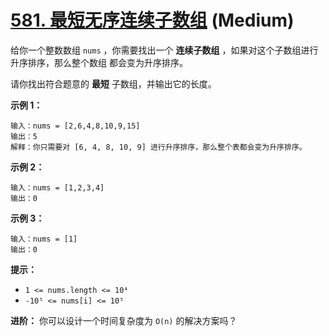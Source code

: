 # [581. 最短无序连续子数组][link] (Medium)

[link]: https://leetcode.cn/problems/shortest-unsorted-continuous-subarray/

给你一个整数数组 `nums` ，你需要找出一个 **连续子数组** ，如果对这个子数组进行升序排序，那么整个数组
都会变为升序排序。

请你找出符合题意的 **最短** 子数组，并输出它的长度。

**示例 1：**

```
输入：nums = [2,6,4,8,10,9,15]
输出：5
解释：你只需要对 [6, 4, 8, 10, 9] 进行升序排序，那么整个表都会变为升序排序。
```

**示例 2：**

```
输入：nums = [1,2,3,4]
输出：0
```

**示例 3：**

```
输入：nums = [1]
输出：0
```

**提示：**

- `1 <= nums.length <= 10⁴`
- `-10⁵ <= nums[i] <= 10⁵`

**进阶：** 你可以设计一个时间复杂度为 `O(n)` 的解决方案吗？
